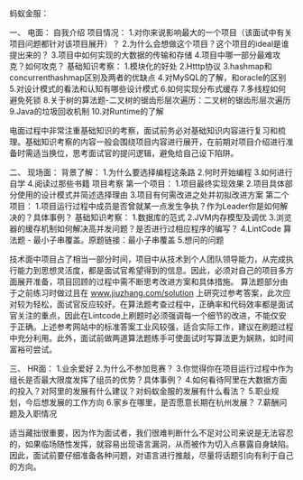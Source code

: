 蚂蚁金服：

一、 电面：
自我介绍
项目情况： 
    1.对你来说影响最大的一个项目（该面试中有关项目问题都针对该项目展开）？
    2.为什么会想做这个项目？这个项目的ideal是谁提出来的？ 
    3.项目中如何实现的大数据的传输和存储
    4.项目中哪一部分最难攻克？如何攻克？
基础知识考察： 
    1.模块化的好处 
    2.Htttp协议 
    3.hashmap和concurrenthashmap区别及两者的优缺点
    4.对MySQL的了解，和oracle的区别 
    5.对设计模式的看法和认知有哪些设计模式 
    6.如何实现分布式缓存 
    7.多线程如何避免死锁 
    8.关于树的算法题-二叉树的锯齿形层次遍历：二叉树的锯齿形层次遍历 
    9.Java的垃圾回收机制 
    10.对Runtime的了解 

电面过程中非常注重基础知识的考察，面试前务必对基础知识内容进行复习和梳理。基础知识考察的内容一般会围绕项目内容进行展开，在前期对项目介绍进行准备时需适当换位，思考面试官的提问逻辑，避免给自己设下陷阱。
 

二、 现场面：
背景了解：
    1.为什么要选择编程这条路
    2.何时开始编程
    3.如何进行自学
    4.阅读过那些书籍
项目考察 
    第一个项目： 
        1.项目最终实现效果
        2.项目具体部分使用的设计模式并简述选择理由
        3.项目有何需改进之处并初拟改进方案
    第二个项目：
        1.项目运行过程中成员是否曾就某一点发生争执？作为Leader你是如何解决的？具体事例？
基础知识考察：
    1.数据库的范式
    2.JVM内存模型及调优
    3.浏览器的缓存机制如何解决高并发问题？是否进行过相应程序的编写？
    4.LintCode 算法题 - 最小子串覆盖。原题链接：最小子串覆盖
    5.想问的问题

技术面中项目占了相当一部分时间，项目中从技术到个人团队领导能力，从完成执行能力到思想灵活度，都是面试官希望得到的信息。因此，必须对自己的项目多方面展开准备，项目回顾的过程中需不断思考改进方案和具体措施。
算法题部分由于之前练习时做过且在 www.jiuzhang.com/solution 上研究过参考答案，此次应对较为轻松，面试官反应较好。在算法题考查过程中，正确率和代码效率都是面试官关注的重点，因此在Lintcode上刷题时必须强调每一个细节的改进，不能仅安于正确。上述参考网站中的标准答案工业风较强，适合实际工作，建议在刷题过程中充分利用。此外，面试前做两道算法题练手可使面试时写算法更为娴熟，如时间富裕可尝试。

三、 HR面：
    1.业余爱好
    2.为什么不参加竞赛？
    3.你觉得你在项目运行过程中作为组长是否最大限度发挥了组员的优势？具体事例？
    4.如何看待阿里在大数据方面的投入？对阿里的发展有什么建议？对蚂蚁金服的发展有什么看法？
    5.职业规划，今后想发展的工作方向
    6.家乡在哪里，是否愿意长期在杭州发展？
    7.薪酬问题及入职情况

适当藏拙很重要，因为作为面试者，我们很难判断什么不足对公司来说是无法容忍的，如果临场随性发挥，就容易出现语言漏洞，从而被作为切入点暴露自身缺陷。因此，面试前要仔细准备各种问题，对语言进行推敲，尽量将话题引向有利于自己的方向。